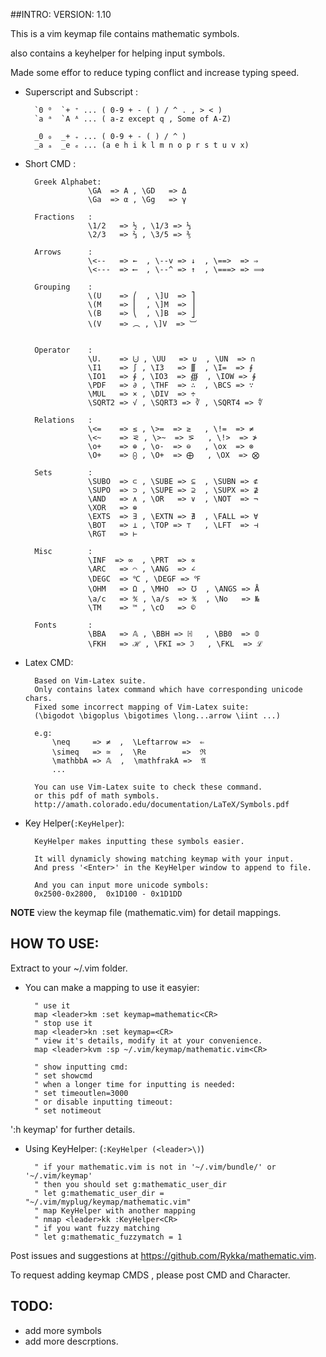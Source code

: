 ##INTRO:
VERSION: 1.10

This is a vim keymap file contains mathematic symbols.

also contains a keyhelper for helping input symbols.

Made some effor to reduce typing conflict and increase typing speed.

- Superscript and Subscript :

        `0 ⁰  `+ ⁺ ... ( 0-9 + - ( ) / ^ . , > < )
        `a ᵃ  `A ᴬ ... ( a-z except q , Some of A-Z)

        _0 ₀  _+ ₊ ... ( 0-9 + - ( ) / ^ )
        _a ₐ  _e ₑ ... (a e h i k l m n o p r s t u v x)


- Short CMD  :

        Greek Alphabet:
                    \GA  => Α , \GD   => Δ
                    \Ga  => α , \Gg   => γ

        Fractions   :
                    \1/2   => ½ , \1/3 => ⅓
                    \2/3   => ⅔ , \3/5 => ⅗

        Arrows      :
                    \<--   => ←  , \--v => ↓  , \==>  => ⇒
                    \<---  => ⟵  , \--^ => ↑  , \===> => ⟹

        Grouping    : 
                    \(U    => ⎛  , \]U  => ⎤
                    \(M    => ⎜  , \]M  => ⎥
                    \(B    => ⎝  , \]B  => ⎦
                    \(V    => ︵ , \]V  => ︺


        Operator    :
                    \U.    => ⨃ , \UU   => ∪  , \UN  => ∩
                    \I1    => ∫ , \I3   => ∭  , \I=  => ⨎
                    \IO1   => ∮ , \IO3  => ∰  , \IOW => ∳
                    \PDF   => ∂ , \THF  => ∴  , \BCS => ∵
                    \MUL   => × , \DIV  => ÷
                    \SQRT2 => √ , \SQRT3 => ∛ , \SQRT4 => ∜

        Relations   : 
                    \<=    => ≤ , \>=  => ≥   , \!=  => ≠
                    \<~    => ⪝ , \>~  => ⪞   , \!>  => ≯
                    \o+    => ⊕ , \o-  => ⊖   , \ox  => ⊗
                    \O+    => ⨀ , \O+  => ⨁   , \OX  => ⨂

        Sets        :
                    \SUBO  => ⊂ , \SUBE => ⊆  , \SUBN => ⊄
                    \SUPO  => ⊃ , \SUPE => ⊇  , \SUPX => ⊉
                    \AND   => ∧ , \OR   => ∨  , \NOT  => ¬
                    \XOR   => ⊕
                    \EXTS  => ∃ , \EXTN => ∄  , \FALL => ∀
                    \BOT   => ⊥ , \TOP => ⊤   , \LFT  => ⊣
                    \RGT   => ⊢

        Misc        :
                    \INF  => ∞  , \PRT  => ∝
                    \ARC   => ⌒ , \ANG  => ∠
                    \DEGC  => ℃ , \DEGF => ℉
                    \OHM   => Ω , \MHO  => ℧  , \ANGS => Å
                    \a/c   => ℀ , \a/s  => ℁  , \No   => №
                    \TM    => ™ , \cO   => © 

        Fonts       :
                    \BBA   => 𝔸 , \BBH => ℍ   , \BB0  => 𝟘
                    \FKH   => ℋ , \FKI => ℑ   , \FKL  => ℒ


- Latex CMD:

        Based on Vim-Latex suite.
        Only contains latex command which have corresponding unicode chars.
        Fixed some incorrect mapping of Vim-Latex suite:
        (\bigodot \bigoplus \bigotimes \long...arrow \iint ...)

        e.g: 
            \neq     => ≠  ,  \Leftarrow =>  ⇐
            \simeq   => ≃  ,  \Re        =>  ℜ
            \mathbbA => 𝔸  ,  \mathfrakA =>  𝔄
            ...

        You can use Vim-Latex suite to check these command.
        or this pdf of math symbols.
        http://amath.colorado.edu/documentation/LaTeX/Symbols.pdf 

- Key Helper(`:KeyHelper`):

        KeyHelper makes inputting these symbols easier.

        It will dynamicly showing matching keymap with your input.
        And press '<Enter>' in the KeyHelper window to append to file.

        And you can input more unicode symbols:
        0x2500-0x2800,  0x1D100 - 0x1D1DD
    

**NOTE** view the keymap file (mathematic.vim) for detail mappings.

## HOW TO USE:

Extract to your ~/.vim folder.

- You can make a mapping to use it easyier:
   
        " use it
        map <leader>km :set keymap=mathematic<CR>
        " stop use it
        map <leader>kn :set keymap=<CR>
        " view it's details, modify it at your convenience.
        map <leader>kvm :sp ~/.vim/keymap/mathematic.vim<CR>
    
        " show inputting cmd:
        " set showcmd
        " when a longer time for inputting is needed:
        " set timeoutlen=3000
        " or disable inputting timeout:
        " set notimeout

':h keymap' for further details.


- Using KeyHelper: (`:KeyHelper (<leader>\)`)

        " if your mathematic.vim is not in '~/.vim/bundle/' or '~/.vim/keymap'
        " then you should set g:mathematic_user_dir
        " let g:mathematic_user_dir = "~/.vim/myplug/keymap/mathematic.vim"
        " map KeyHelper with another mapping
        " nmap <leader>kk :KeyHelper<CR>
        " if you want fuzzy matching
        " let g:mathematic_fuzzymatch = 1

Post issues and suggestions at https://github.com/Rykka/mathematic.vim.

To request adding keymap CMDS , please post CMD and Character.

## TODO:

- add more symbols
- add more descrptions.
